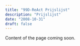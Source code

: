 ```yaml
---
title: "99D-ReAct Prijslijst"
description: "Prijslijst"
date: "2008-10-31"
draft: false
---
```


Content of the page coming soon.
